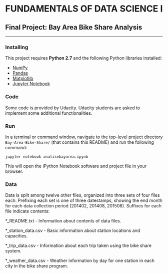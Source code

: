 FUNDAMENTALS OF DATA SCIENCE I
===

## Final Project: Bay Area Bike Share Analysis

---
### Installing

This project requires **Python 2.7** and the following Python libraries installed:

- [NumPy](http://www.numpy.org/)
- [Pandas](http://pandas.pydata.org)
- [Matplotlib](https://matplotlib.org/)
- [Jupyter Notebook](http://jupyter.org/)

### Code

Some code is provided by Udacity. Udacity students are asked to implement some additional functionalities.

### Run

In a terminal or command window, navigate to the top-level project directory `Bay-Area-Bike-Share/` (that contains this README) and run the following command:

```jupyter notebook analisebayarea.ipynb```  

This will open the iPython Notebook software and project file in your browser.

### Data

Data is split among twelve other files, organized into three sets of four files
each. Prefixing each set is one of three datestamps, showing the end month for
each data collection period (201402, 201408, 201508). Suffixes for each file
indicate contents:

\*\_README.txt - Information about contents of data files.

\*\_station\_data.csv - Basic information about station locations and
capacities.

\*\_trip\_data.csv - Information about each trip taken using the bike share
system.

\*\_weather\_data.csv - Weather information by day for one station in each
city in the bike share program.
